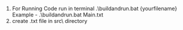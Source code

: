 1) For Running Code run in terminal .\buildandrun.bat {yourfilename}
    Example - .\buildandrun.bat Main.txt
2) create .txt file in src\ directory